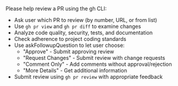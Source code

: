 Please help review a PR using the gh CLI:

- Ask user which PR to review (by number, URL, or from list)
- Use `gh pr view` and `gh pr diff` to examine changes
- Analyze code quality, security, tests, and documentation
- Check adherence to project coding standards
- Use askFollowupQuestion to let user choose:
  - "Approve" - Submit approving review
  - "Request Changes" - Submit review with change requests
  - "Comment Only" - Add comments without approval/rejection
  - "More Details" - Get additional information
- Submit review using `gh pr review` with appropriate feedback
